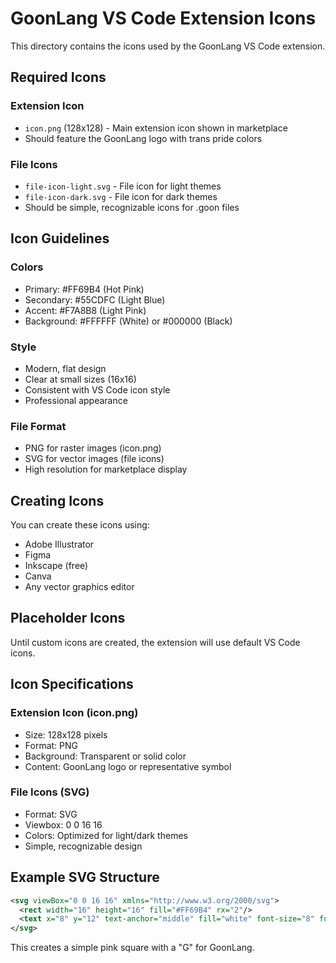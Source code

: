 # GoonLang VS Code Extension Icons

This directory contains the icons used by the GoonLang VS Code extension.

## Required Icons

### Extension Icon
- `icon.png` (128x128) - Main extension icon shown in marketplace
- Should feature the GoonLang logo with trans pride colors

### File Icons
- `file-icon-light.svg` - File icon for light themes
- `file-icon-dark.svg` - File icon for dark themes
- Should be simple, recognizable icons for .goon files

## Icon Guidelines

### Colors
- Primary: #FF69B4 (Hot Pink)
- Secondary: #55CDFC (Light Blue)
- Accent: #F7A8B8 (Light Pink)
- Background: #FFFFFF (White) or #000000 (Black)

### Style
- Modern, flat design
- Clear at small sizes (16x16)
- Consistent with VS Code icon style
- Professional appearance

### File Format
- PNG for raster images (icon.png)
- SVG for vector images (file icons)
- High resolution for marketplace display

## Creating Icons

You can create these icons using:
- Adobe Illustrator
- Figma
- Inkscape (free)
- Canva
- Any vector graphics editor

## Placeholder Icons

Until custom icons are created, the extension will use default VS Code icons.

## Icon Specifications

### Extension Icon (icon.png)
- Size: 128x128 pixels
- Format: PNG
- Background: Transparent or solid color
- Content: GoonLang logo or representative symbol

### File Icons (SVG)
- Format: SVG
- Viewbox: 0 0 16 16
- Colors: Optimized for light/dark themes
- Simple, recognizable design

## Example SVG Structure

```svg
<svg viewBox="0 0 16 16" xmlns="http://www.w3.org/2000/svg">
  <rect width="16" height="16" fill="#FF69B4" rx="2"/>
  <text x="8" y="12" text-anchor="middle" fill="white" font-size="8" font-family="monospace">G</text>
</svg>
```

This creates a simple pink square with a "G" for GoonLang.
